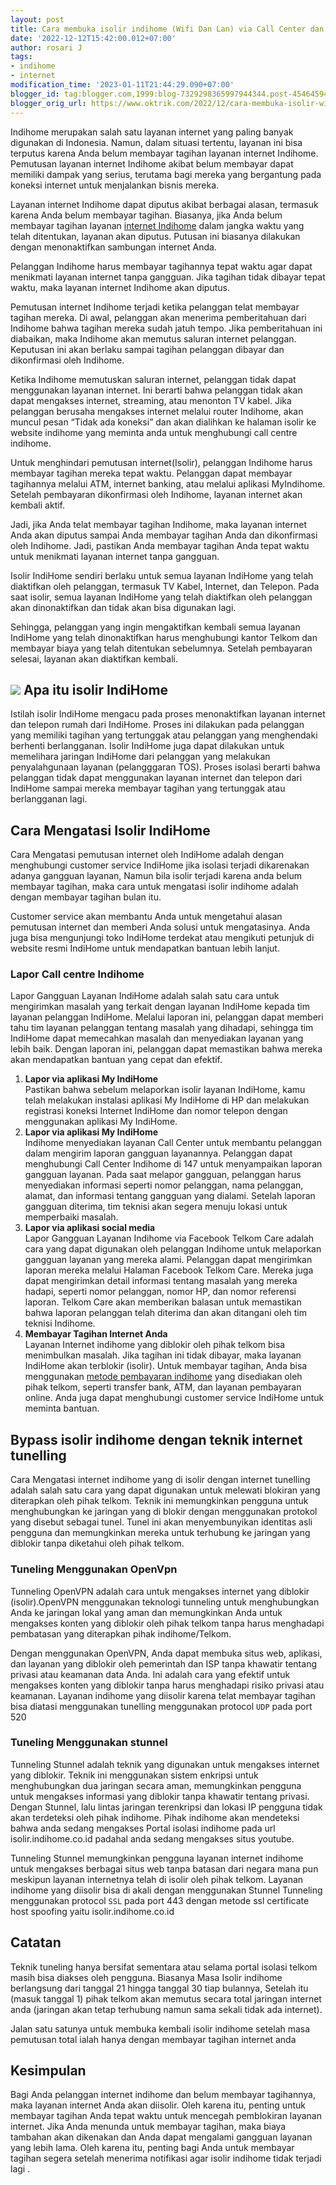 ```yaml
---
layout: post
title: Cara membuka isolir indihome (Wifi Dan Lan) via Call Center dan internet tunelling
date: '2022-12-12T15:42:00.012+07:00'
author: rosari J
tags:
- indihome
- internet
modification_time: '2023-01-11T21:44:29.090+07:00'
blogger_id: tag:blogger.com,1999:blog-7329298365997944344.post-4546459471486388182
blogger_orig_url: https://www.oktrik.com/2022/12/cara-membuka-isolir-wifi-indihome-via.html
---
```


Indihome merupakan salah satu layanan internet yang paling banyak digunakan di Indonesia. Namun, dalam situasi tertentu, layanan ini bisa terputus karena Anda belum membayar tagihan layanan internet Indihome. Pemutusan layanan internet Indihome akibat belum membayar dapat memiliki dampak yang serius, terutama bagi mereka yang bergantung pada koneksi internet untuk menjalankan bisnis mereka.


Layanan internet Indihome dapat diputus akibat berbagai alasan, termasuk karena Anda belum membayar tagihan. Biasanya, jika Anda belum membayar tagihan layanan [internet Indihome](https://www.oktrik.com/search/label/indihome) dalam jangka waktu yang telah ditentukan, layanan akan diputus. Putusan ini biasanya dilakukan dengan menonaktifkan sambungan internet Anda.


Pelanggan Indihome harus membayar tagihannya tepat waktu agar dapat menikmati layanan internet tanpa gangguan. Jika tagihan tidak dibayar tepat waktu, maka layanan internet Indihome akan diputus.


Pemutusan internet Indihome terjadi ketika pelanggan telat membayar tagihan mereka. Di awal, pelanggan akan menerima pemberitahuan dari Indihome bahwa tagihan mereka sudah jatuh tempo. Jika pemberitahuan ini diabaikan, maka Indihome akan memutus saluran internet pelanggan. Keputusan ini akan berlaku sampai tagihan pelanggan dibayar dan dikonfirmasi oleh Indihome.


Ketika Indihome memutuskan saluran internet, pelanggan tidak dapat menggunakan layanan internet. Ini berarti bahwa pelanggan tidak akan dapat mengakses internet, streaming, atau menonton TV kabel. Jika pelanggan berusaha mengakses internet melalui router Indihome, akan muncul pesan “Tidak ada koneksi” dan akan dialihkan ke halaman isolir ke website indihome yang meminta anda untuk menghubungi call centre indihome.


Untuk menghindari pemutusan internet(Isolir), pelanggan Indihome harus membayar tagihan mereka tepat waktu. Pelanggan dapat membayar tagihannya melalui ATM, internet banking, atau melalui aplikasi MyIndihome. Setelah pembayaran dikonfirmasi oleh Indihome, layanan internet akan kembali aktif.


Jadi, jika Anda telat membayar tagihan Indihome, maka layanan internet Anda akan diputus sampai Anda membayar tagihan Anda dan dikonfirmasi oleh Indihome. Jadi, pastikan Anda membayar tagihan Anda tepat waktu untuk menikmati layanan internet tanpa gangguan.


Isolir IndiHome sendiri berlaku untuk semua layanan IndiHome yang telah diaktifkan oleh pelanggan, termasuk TV Kabel, Internet, dan Telepon. Pada saat isolir, semua layanan IndiHome yang telah diaktifkan oleh pelanggan akan dinonaktifkan dan tidak akan bisa digunakan lagi.


Sehingga, pelanggan yang ingin mengaktifkan kembali semua layanan IndiHome yang telah dinonaktifkan harus menghubungi kantor Telkom dan membayar biaya yang telah ditentukan sebelumnya. Setelah pembayaran selesai, layanan akan diaktifkan kembali.


[![](https://blogger.googleusercontent.com/img/b/R29vZ2xl/AVvXsEj9MPnOWY0RAQPBBfcHayP3i9BokcuZmeXWSoa2zKfBhyVHKH_LKbKl3GpkEPIx6pRuKxt_Ll8bo58kpNO-woTbMcAv5JwZPrESsE-736ZhikzqZgtMKn6d7GVwuH0lGp7-WFkplxsD715d0iJuV1t62xryjKzfhXZg_HbxGgkEnjn2dx8Wr3MCVJF3JQ/s600/internet%281%29.jpg)](https://blogger.googleusercontent.com/img/b/R29vZ2xl/AVvXsEj9MPnOWY0RAQPBBfcHayP3i9BokcuZmeXWSoa2zKfBhyVHKH_LKbKl3GpkEPIx6pRuKxt_Ll8bo58kpNO-woTbMcAv5JwZPrESsE-736ZhikzqZgtMKn6d7GVwuH0lGp7-WFkplxsD715d0iJuV1t62xryjKzfhXZg_HbxGgkEnjn2dx8Wr3MCVJF3JQ/s1700/internet%281%29.jpg)
Apa itu isolir IndiHome
-----------------------


Istilah isolir IndiHome mengacu pada proses menonaktifkan layanan internet dan telepon rumah dari IndiHome. Proses ini dilakukan pada pelanggan yang memiliki tagihan yang tertunggak atau pelanggan yang menghendaki berhenti berlangganan. Isolir IndiHome juga dapat dilakukan untuk memelihara jaringan IndiHome dari pelanggan yang melakukan penyalahgunaan layanan (pelangggaran TOS). Proses isolasi berarti bahwa pelanggan tidak dapat menggunakan layanan internet dan telepon dari IndiHome sampai mereka membayar tagihan yang tertunggak atau berlangganan lagi.


Cara Mengatasi Isolir IndiHome
------------------------------


Cara Mengatasi pemutusan internet oleh IndiHome adalah dengan menghubungi customer service IndiHome jika isolasi terjadi dikarenakan adanya gangguan layanan, Namun bila isolir terjadi karena anda belum membayar tagihan, maka cara untuk mengatasi isolir indihome adalah dengan membayar tagihan bulan itu.


Customer service akan membantu Anda untuk mengetahui alasan pemutusan internet dan memberi Anda solusi untuk mengatasinya. Anda juga bisa mengunjungi toko IndiHome terdekat atau mengikuti petunjuk di website resmi IndiHome untuk mendapatkan bantuan lebih lanjut.


### Lapor Call centre Indihome


Lapor Gangguan Layanan IndiHome adalah salah satu cara untuk mengirimkan masalah yang terkait dengan layanan IndiHome kepada tim layanan pelanggan IndiHome. Melalui laporan ini, pelanggan dapat memberi tahu tim layanan pelanggan tentang masalah yang dihadapi, sehingga tim IndiHome dapat memecahkan masalah dan menyediakan layanan yang lebih baik. Dengan laporan ini, pelanggan dapat memastikan bahwa mereka akan mendapatkan bantuan yang cepat dan efektif.


1. **Lapor via aplikasi My IndiHome**  
Pastikan bahwa sebelum melaporkan isolir layanan IndiHome, kamu telah melakukan instalasi aplikasi My IndiHome di HP dan melakukan registrasi koneksi Internet IndiHome dan nomor telepon dengan menggunakan aplikasi My IndiHome.
2. **Lapor via aplikasi My IndiHome**  
Indihome menyediakan layanan Call Center untuk membantu pelanggan dalam mengirim laporan gangguan layanannya. Pelanggan dapat menghubungi Call Center Indihome di 147 untuk menyampaikan laporan gangguan layanan. Pada saat melapor gangguan, pelanggan harus menyediakan informasi seperti nomor pelanggan, nama pelanggan, alamat, dan informasi tentang gangguan yang dialami. Setelah laporan gangguan diterima, tim teknisi akan segera menuju lokasi untuk memperbaiki masalah.
3. **Lapor via aplikasi social media**  
Lapor Gangguan Layanan Indihome via Facebook Telkom Care adalah cara yang dapat digunakan oleh pelanggan Indihome untuk melaporkan gangguan layanan yang mereka alami. Pelanggan dapat mengirimkan laporan mereka melalui Halaman Facebook Telkom Care. Mereka juga dapat mengirimkan detail informasi tentang masalah yang mereka hadapi, seperti nomor pelanggan, nomor HP, dan nomor referensi laporan. Telkom Care akan memberikan balasan untuk memastikan bahwa laporan pelanggan telah diterima dan akan ditangani oleh tim teknisi Indihome.
4. **Membayar Tagihan Internet Anda**  
Layanan Internet indihome yang diblokir oleh pihak telkom bisa menimbulkan masalah. Jika tagihan ini tidak dibayar, maka layanan IndiHome akan terblokir (isolir). Untuk membayar tagihan, Anda bisa menggunakan [metode pembayaran indihome](https://www.oktrik.com/2022/12/langkah-langkah-mengecek-tagihan.html) yang disediakan oleh pihak telkom, seperti transfer bank, ATM, dan layanan pembayaran online. Anda juga dapat menghubungi customer service IndiHome untuk meminta bantuan.


Bypass isolir indihome dengan teknik internet tunelling
-------------------------------------------------------


Cara Mengatasi internet indihome yang di isolir dengan internet tunelling adalah salah satu cara yang dapat digunakan untuk melewati blokiran yang diterapkan oleh pihak telkom. Teknik ini memungkinkan pengguna untuk menghubungkan ke jaringan yang di blokir dengan menggunakan protokol yang disebut sebagai tunel. Tunel ini akan menyembunyikan identitas asli pengguna dan memungkinkan mereka untuk terhubung ke jaringan yang diblokir tanpa diketahui oleh pihak telkom.


### Tuneling Menggunakan OpenVpn


Tunneling OpenVPN adalah cara untuk mengakses internet yang diblokir (isolir).OpenVPN menggunakan teknologi tunneling untuk menghubungkan Anda ke jaringan lokal yang aman dan memungkinkan Anda untuk mengakses konten yang diblokir oleh pihak telkom tanpa harus menghadapi pembatasan yang diterapkan pihak indihome/Telkom.


Dengan menggunakan OpenVPN, Anda dapat membuka situs web, aplikasi, dan layanan yang diblokir oleh pemerintah dan ISP tanpa khawatir tentang privasi atau keamanan data Anda. Ini adalah cara yang efektif untuk mengakses konten yang diblokir tanpa harus menghadapi risiko privasi atau keamanan. Layanan indihome yang diisolir karena telat membayar tagihan bisa diatasi menggunakan tunelling menggunakan protocol `UDP` pada port 520


### Tuneling Menggunakan stunnel


Tunneling Stunnel adalah teknik yang digunakan untuk mengakses internet yang diblokir. Teknik ini menggunakan sistem enkripsi untuk menghubungkan dua jaringan secara aman, memungkinkan pengguna untuk mengakses informasi yang diblokir tanpa khawatir tentang privasi. Dengan Stunnel, lalu lintas jaringan terenkripsi dan lokasi IP pengguna tidak akan terdeteksi oleh pihak indihome. Pihak indihome akan mendeteksi bahwa anda sedang mengakses Portal isolasi indihome pada url isolir.indihome.co.id padahal anda sedang mengakses situs youtube.


Tunneling Stunnel memungkinkan pengguna layanan internet indihome untuk mengakses berbagai situs web tanpa batasan dari negara mana pun meskipun layanan internetnya telah di isolir oleh pihak telkom. Layanan indihome yang diisolir bisa di akali dengan menggunakan Stunnel Tunneling menggunakan protocol `SSL` pada port 443 dengan metode ssl certificate host spoofing yaitu isolir.indihome.co.id


Catatan
-------


Teknik tuneling hanya bersifat sementara atau selama portal isolasi telkom masih bisa diakses oleh pengguna. Biasanya Masa Isolir indihome berlangsung dari tanggal 21 hingga tanggal 30 tiap bulannya, Setelah itu (masuk tanggal 1) pihak telkom akan memutus secara total jaringan internet anda (jaringan akan tetap terhubung namun sama sekali tidak ada internet).


Jalan satu satunya untuk membuka kembali isolir indihome setelah masa pemutusan total ialah hanya dengan membayar tagihan internet anda


Kesimpulan
----------


Bagi Anda pelanggan internet indihome dan belum membayar tagihannya, maka layanan internet Anda akan diisolir. Oleh karena itu, penting untuk membayar tagihan Anda tepat waktu untuk mencegah pemblokiran layanan internet. Jika Anda menunda untuk membayar tagihan, maka biaya tambahan akan dikenakan dan Anda dapat mengalami gangguan layanan yang lebih lama. Oleh karena itu, penting bagi Anda untuk membayar tagihan segera setelah menerima notifikasi agar isolir indihome tidak terjadi lagi .

